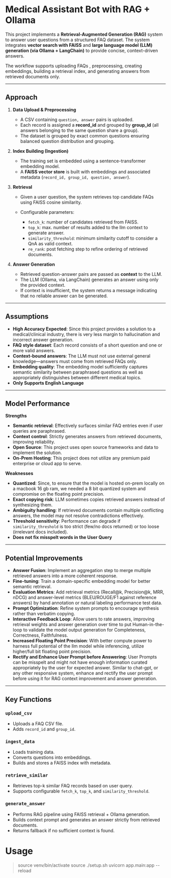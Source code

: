 # Medical Assistant Bot with RAG + Ollama

This project implements a **Retrieval-Augmented Generation (RAG)** system to answer user questions from a structured FAQ dataset. The system integrates **vector search with FAISS** and **large language model (LLM) generation (via Ollama + LangChain)** to provide concise, context-driven answers.

The workflow supports uploading FAQs , preprocessing, creating embeddings, building a retrieval index, and generating answers from retrieved documents only.

---

## Approach

1. **Data Upload & Preprocessing**

   * A CSV containing `question, answer` pairs is uploaded.
   * Each record is assigned a **record\_id** and grouped by **group\_id** (all answers belonging to the same question share a group).
   * The dataset is grouped by exact common questions ensuring balanced question distribution and grouping.

2. **Index Building (Ingestion)**

   * The training set is embedded using a sentence-transformer embedding model.
   * A **FAISS vector store** is built with embeddings and associated metadata (`record_id, group_id, question, answer`).

3. **Retrieval**

   * Given a user question, the system retrieves top candidate FAQs using FAISS cosine similarity.
   * Configurable parameters:

     * `fetch_k`: number of candidates retrieved from FAISS.
     * `top_k`: max. number of results added to the llm context to generate answer.
     * `similarity_threshold`: minimum similarity cutoff to consider a QnA as valid context.
     * `re_rank`: post fetching step to refine ordering of retrieved documents.

4. **Answer Generation**

   * Retrieved question-answer pairs are passed as **context** to the LLM.
   * The LLM (Ollama, via LangChain) generates an answer using only the provided context.
   * If context is insufficient, the system returns a message indicating that no reliable answer can be generated.

---

##  Assumptions

* **High Accuracy Expected**: Since this project provides a solution to a medical/clinical industry, there is very less margin to hallucination and incorrect answer generation.
* **FAQ style dataset**: Each record consists of a short question and one or more valid answers.
* **Context-bound answers**: The LLM must not use external general knowledge—answers must come from retrieved FAQs only.
* **Embedding quality**: The embedding model sufficiently captures semantic similarity between paraphrased questions as well as appropriately distinguishes between different medical topics.
* **Only Supports English Language**

---

## Model Performance

**Strengths**

* **Semantic retrieval**: Effectively surfaces similar FAQ entries even if user queries are paraphrased.
* **Context control**: Strictly generates answers from retrieved documents, improving reliability.
* **Open Source**: This project uses open source frameworks and data to implement the solution.
* **On-Prem Hosting**: This project does not utilize any premium paid enterprise or cloud app to serve.

**Weaknesses**

* **Quantized**: Since, to ensure that the model is hosted on-prem locally on a macbook 16 gb ram, we needed a 8 bit quantized system and compromise on the floating point precision.
* **Exact copying risk**: LLM sometimes copies retrieved answers instead of synthesizing them.
* **Ambiguity handling**: If retrieved documents contain multiple conflicting answers, the model may not resolve contradictions effectively.
* **Threshold sensitivity**: Performance can degrade if `similarity_threshold` is too strict (few/no docs returned) or too loose (irrelevant docs included).
* **Does not fix misspelt words in the User Query**

---

## Potential Improvements

* **Answer Fusion**: Implement an aggregation step to merge multiple retrieved answers into a more coherent response.
* **Fine-tuning**: Train a domain-specific embedding model for better semantic retrieval.
* **Evaluation Metrics**: Add retrieval metrics (Recall@k, Precision@k, MRR, nDCG) and answer-level metrics (BLEU/ROUGE/F1 against reference answers) by hand annotation or natural labeling performance test data.
* **Prompt Optimization**: Refine system prompts to encourage synthesis rather than verbatim copying.
* **Interactive Feedback Loop**: Allow users to rate answers, improving retrieval weights and answer generation over time to put Human-in-the-loop to validate the model output generation for Completeness, Correctness, Faithfulness.
* **Increased Floating Point Precision**: With better compute power to harness full potential of the llm model while inferencing, utilize higher/full bit floating point precision.
* **Rectify and Enhance User Prompt before Answering**: User Prompts can be misspelt and might not have enough information curated appropriately by the user for expected answer. Similar to chat-gpt, or any other responsive system, enhance and rectify the user prompt before using it for RAG context improvement and answer generation.

---

## Key Functions

### `upload_csv`

* Uploads a FAQ CSV file.
* Adds `record_id` and `group_id`.

### `ingest_data`

* Loads training data.
* Converts questions into embeddings.
* Builds and stores a FAISS index with metadata.

### `retrieve_similar`

* Retrieves top-k similar FAQ records based on user query.
* Supports configurable `fetch_k`, `top_k`, and `similarity_threshold`.

### `generate_answer`

* Performs RAG pipeline using FAISS retrieval + Ollama generation.
* Builds context prompt and generates an answer strictly from retrieved documents.
* Returns fallback if no sufficient context is found.


# Usage

> source venv/bin/activate
> source ./setup.sh
> uvicorn app.main:app --reload
